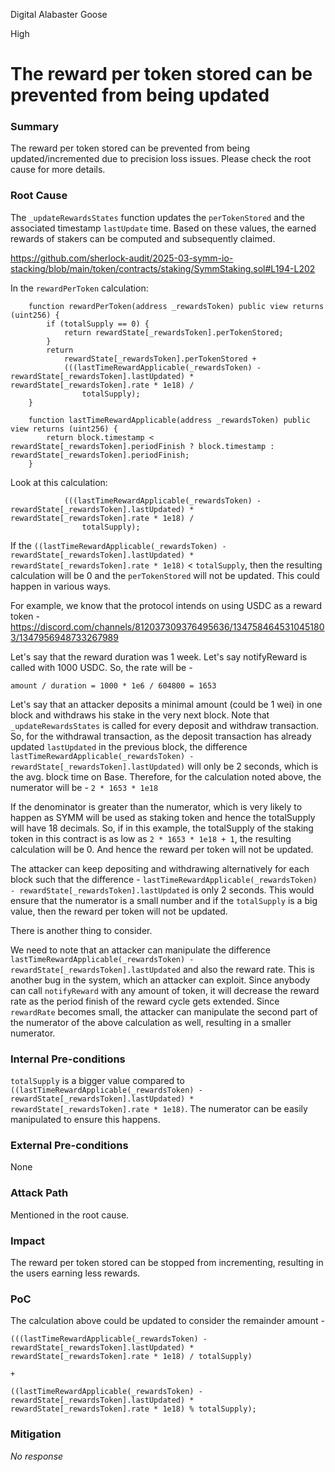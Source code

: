 Digital Alabaster Goose

High

# The reward per token stored can be prevented from being updated

### Summary

The reward per token stored can be prevented from being updated/incremented due to precision loss issues. Please check the root cause for more details.

### Root Cause

The `_updateRewardsStates` function updates the `perTokenStored` and the associated timestamp `lastUpdate` time. Based on these values, the earned rewards of stakers can be computed and subsequently claimed.

https://github.com/sherlock-audit/2025-03-symm-io-stacking/blob/main/token/contracts/staking/SymmStaking.sol#L194-L202

In the `rewardPerToken` calculation:

```solidity
	function rewardPerToken(address _rewardsToken) public view returns (uint256) {
		if (totalSupply == 0) {
			return rewardState[_rewardsToken].perTokenStored;
		}
		return
			rewardState[_rewardsToken].perTokenStored +
			(((lastTimeRewardApplicable(_rewardsToken) - rewardState[_rewardsToken].lastUpdated) * rewardState[_rewardsToken].rate * 1e18) /
				totalSupply);
	}

	function lastTimeRewardApplicable(address _rewardsToken) public view returns (uint256) {
		return block.timestamp < rewardState[_rewardsToken].periodFinish ? block.timestamp : rewardState[_rewardsToken].periodFinish;
	}
```

Look at this calculation:

```solidity
			(((lastTimeRewardApplicable(_rewardsToken) - rewardState[_rewardsToken].lastUpdated) * rewardState[_rewardsToken].rate * 1e18) /
				totalSupply);
```

If the `((lastTimeRewardApplicable(_rewardsToken) - rewardState[_rewardsToken].lastUpdated) * rewardState[_rewardsToken].rate * 1e18)` < `totalSupply`, then the resulting calculation will be 0 and the `perTokenStored` will not be updated. This could happen in various ways.

For example, we know that the protocol intends on using USDC as a reward token - https://discord.com/channels/812037309376495636/1347584645310451803/1347956948733267989

Let's say that the reward duration was 1 week. Let's say notifyReward is called with 1000 USDC. So, the rate will be -

`amount / duration = 1000 * 1e6 / 604800 = 1653`

Let's say that an attacker deposits a minimal amount (could be 1 wei) in one block and withdraws his stake in the very next block. Note that `_updateRewardsStates` is called for every deposit and withdraw transaction. So, for the withdrawal transaction, as the deposit transaction has already updated `lastUpdated` in the previous block, the difference `lastTimeRewardApplicable(_rewardsToken) - rewardState[_rewardsToken].lastUpdated)` will only be 2 seconds, which is the avg. block time on Base. Therefore, for the calculation noted above, the numerator will be - `2 * 1653 * 1e18`

If the denominator is greater than the numerator, which is very likely to happen as SYMM will be used as staking token and hence the totalSupply will have 18 decimals. So, if in this example, the totalSupply of the staking token in this contract is as low as `2 * 1653 * 1e18 + 1`, the resulting calculation will be 0. And hence the reward per token will not be updated.

The attacker can keep depositing and withdrawing alternatively for each block such that the difference - `lastTimeRewardApplicable(_rewardsToken) - rewardState[_rewardsToken].lastUpdated` is only 2 seconds. This would ensure that the numerator is a small number and if the `totalSupply` is a big value, then the reward per token will not be updated.

There is another thing to consider.

We need to note that an attacker can manipulate the difference `lastTimeRewardApplicable(_rewardsToken) - rewardState[_rewardsToken].lastUpdated` and also the reward rate. This is another bug in the system, which an attacker can exploit. Since anybody can call `notifyReward` with any amount of token, it will decrease the reward rate as the period finish of the reward cycle gets extended. Since `rewardRate` becomes small, the attacker can manipulate the second part of the numerator of the above calculation as well, resulting in a smaller numerator.

### Internal Pre-conditions

`totalSupply` is a bigger value compared to `((lastTimeRewardApplicable(_rewardsToken) - rewardState[_rewardsToken].lastUpdated) * rewardState[_rewardsToken].rate * 1e18)`. The numerator can be easily manipulated to ensure this happens.

### External Pre-conditions

None

### Attack Path

Mentioned in the root cause.

### Impact

The reward per token stored can be stopped from incrementing, resulting in the users earning less rewards.

### PoC

The calculation above could be updated to consider the remainder amount -

```solidity
(((lastTimeRewardApplicable(_rewardsToken) - rewardState[_rewardsToken].lastUpdated) * rewardState[_rewardsToken].rate * 1e18) / totalSupply) 

+ 

((lastTimeRewardApplicable(_rewardsToken) - rewardState[_rewardsToken].lastUpdated) * rewardState[_rewardsToken].rate * 1e18) % totalSupply);
```

### Mitigation

_No response_